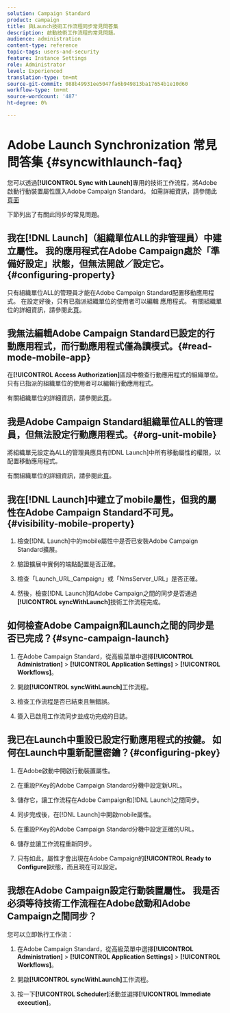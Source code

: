 ```yaml
---
solution: Campaign Standard
product: campaign
title: 與Launch技術工作流程同步常見問答集
description: 啟動技術工作流程的常見問題。
audience: administration
content-type: reference
topic-tags: users-and-security
feature: Instance Settings
role: Administrator
level: Experienced
translation-type: tm+mt
source-git-commit: 088b49931ee5047fa6b949813ba17654b1e10d60
workflow-type: tm+mt
source-wordcount: '487'
ht-degree: 0%

---
```



# Adobe Launch Synchronization 常見問答集 {#syncwithlaunch-faq}

您可以透過&#x200B;**[!UICONTROL Sync with Launch]**&#x200B;專用的技術工作流程，將Adobe啟動行動裝置屬性匯入Adobe Campaign Standard。 如需詳細資訊，請參閱此[頁面](../../administration/using/technical-workflows.md)

下節列出了有關此同步的常見問題。

## 我在[!DNL Launch]（組織單位ALL的非管理員）中建立屬性。 我的應用程式在Adobe Campaign處於「準備好設定」狀態，但無法開啟／設定它。{#configuring-property}

只有組織單位ALL的管理員才能在Adobe Campaign Standard配置移動應用程式。 在設定好後，只有已指派組織單位的使用者可以編輯
應用程式。 有關組織單位的詳細資訊，請參閱此[頁](../../administration/using/organizational-units.md)。

## 我無法編輯Adobe Campaign Standard已設定的行動應用程式，而行動應用程式僅為讀模式。{#read-mode-mobile-app}

在&#x200B;**[!UICONTROL Access Authorization]**&#x200B;區段中檢查行動應用程式的組織單位。 只有已指派的組織單位的使用者可以編輯行動應用程式。

有關組織單位的詳細資訊，請參閱此[頁](../../administration/using/organizational-units.md)。

## 我是Adobe Campaign Standard組織單位ALL的管理員，但無法設定行動應用程式。{#org-unit-mobile}

將組織單元設定為ALL的管理員應具有[!DNL Launch]中所有移動屬性的權限，以配置移動應用程式。

有關組織單位的詳細資訊，請參閱此[頁](../../administration/using/organizational-units.md)。

## 我在[!DNL Launch]中建立了mobile屬性，但我的屬性在Adobe Campaign Standard不可見。{#visibility-mobile-property}

1. 檢查[!DNL Launch]中的mobile屬性中是否已安裝Adobe Campaign Standard擴展。

1. 驗證擴展中實例的端點配置是否正確。

1. 檢查「Launch_URL_Campaign」或「NmsServer_URL」是否正確。

1. 然後，檢查[!DNL Launch]和Adobe Campaign之間的同步是否通過&#x200B;**[!UICONTROL syncWithLaunch]**&#x200B;技術工作流程完成。

## 如何檢查Adobe Campaign和Launch之間的同步是否已完成？{#sync-campaign-launch}

1. 在Adobe Campaign Standard，從高級菜單中選擇&#x200B;**[!UICONTROL Administration]** > **[!UICONTROL Application Settings]** > **[!UICONTROL Workflows]**。

1. 開啟&#x200B;**[!UICONTROL syncWithLaunch]**&#x200B;工作流程。

1. 檢查工作流程是否已結束且無錯誤。

1. 簽入已啟用工作流同步並成功完成的日誌。

## 我已在Launch中重設已設定行動應用程式的按鍵。 如何在Launch中重新配置密鑰？{#configuring-pkey}

1. 在Adobe啟動中開啟行動裝置屬性。

1. 在重設PKey的Adobe Campaign Standard分機中設定新URL。

1. 儲存它，讓工作流程在Adobe Campaign和[!DNL Launch]之間同步。

1. 同步完成後，在[!DNL Launch]中開啟mobile屬性。

1. 在重設PKey的Adobe Campaign Standard分機中設定正確的URL。

1. 儲存並讓工作流程重新同步。

1. 只有如此，屬性才會出現在Adobe Campaign的&#x200B;**[!UICONTROL Ready to Configure]**&#x200B;狀態，而且現在可以設定。

## 我想在Adobe Campaign設定行動裝置屬性。 我是否必須等待技術工作流程在Adobe啟動和Adobe Campaign之間同步？

您可以立即執行工作流：

1. 在Adobe Campaign Standard，從高級菜單中選擇&#x200B;**[!UICONTROL Administration]** > **[!UICONTROL Application Settings]** > **[!UICONTROL Workflows]**。

1. 開啟&#x200B;**[!UICONTROL syncWithLaunch]**&#x200B;工作流程。

1. 按一下&#x200B;**[!UICONTROL Scheduler]**&#x200B;活動並選擇&#x200B;**[!UICONTROL Immediate execution]**。
